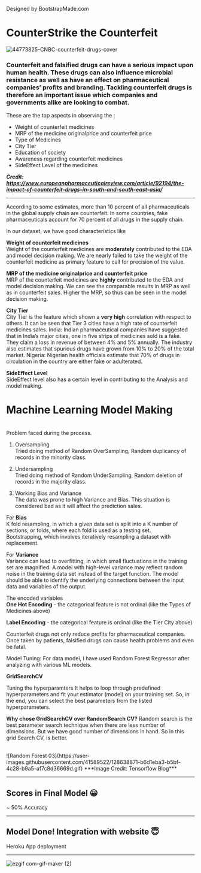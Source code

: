 
Designed by BootstrapMade.com
# CounterStrike the Counterfeit
![44773825-CNBC-counterfeit-drugs-cover](https://user-images.githubusercontent.com/41589522/133074591-96714bb4-9878-4cc2-83e0-e3095e4dfb43.jpg)


### Counterfeit and falsified drugs can have a serious impact upon human health. These drugs can also influence microbial resistance as well as have an effect on pharmaceutical companies’ profits and branding. Tackling counterfeit drugs is therefore an important issue which companies and governments alike are looking to combat.


These are the top aspects in observing the :
- Weight of counterfeit medicines
- MRP of the medicine originalprice and counterfeit price
- Type of Medicines
- City Tier
- Education of society
- Awareness regarding counterfeit medicines
- SideEffect Level of the medicines

***Credit: https://www.europeanpharmaceuticalreview.com/article/92194/the-impact-of-counterfeit-drugs-in-south-and-south-east-asia/***

<hr>
According to some estimates, more than 10 percent of all pharmaceuticals in the global supply chain are counterfeit. In some countries, fake pharmaceuticals account for 70 percent of all drugs in the supply chain.
</br>

In our dataset, we have good characteristics like </br>


  **Weight of counterfeit medicines**  
  Weight of the counterfeit medicines are **moderately** contributed to the EDA and model decision making. We are nearly failed to take the weight of the counterfeit medicine as primary feature to call for precision of the value. </br>
  
**MRP of the medicine originalprice and counterfeit price** <br/>
  MRP of the counterfeit medicines are **highly** contributed to the EDA and model decision making. We can see the comparable results in MRP as well as in counterfeit sales. Higher the MRP, so thus can be seen in the model decision making.<br/>
  
**City Tier** <br/>
  City Tier is the feature which shown a **very high** correlation with respect to others. It can be seen that Tier 3 cities have a high rate of counterfeit medicines sales.
  India: Indian pharmaceutical companies have suggested that in India’s major cities, one in five strips of
  medicines sold is a fake. They claim a loss in revenue of between 4% and 5% annually. The industry also
  estimates that spurious drugs have grown from 10% to 20% of the total market.
  Nigeria: Nigerian health officials estimate that 70% of drugs in circulation in the country are either fake or
  adulterated.<br/>
  
**SideEffect Level** <br/> 
  SideEffect level also has a certain level in contributing to the Analysis and model making.

# Machine Learning Model Making

</br>
Problem faced during the process.</br>

1. Oversampling</br>
 Tried doing method of Random OverSampling, Random duplicancy of records in the minority class.
 
2. Undersampling</br>
 Tried doing method of Random UnderSampling, Random deletion of records in the majority class.
 
3. Working Bias and Variance</br>
 The data was prone to high Variance and Bias. This situation is considered bad as it will affect the prediction sales.

For **Bias**  </br> K fold resampling, in which a given data set is split into a K number of sections, or folds, where each fold is used as a testing set.</br>
Bootstrapping, which involves iteratively resampling a dataset with replacement.

For **Variance**  </br>
Variance can lead to overfitting, in which small fluctuations in the training set are magnified. A model with high-level variance may reflect random noise in the training data set instead of the target function. The model should be able to identify the underlying connections between the input data and variables of the output.
</br>

The encoded variables </br>
**One Hot Encoding** - the categorical feature is not ordinal (like the Types of Medicines above)</br>


**Label Encoding** - the categorical feature is ordinal (like the Tier City above)


Counterfeit drugs not only reduce profits for pharmaceutical companies. 
Once taken by patients, falsified drugs can cause health problems and even be fatal.





Model Tuning: 
For data model, I have used Random Forest Regressor after analyzing with various ML models. 

**GridSearchCV**  

Tuning the hyperparamters  It helps to loop through predefined hyperparameters and fit your estimator (model) on your training set. So, in the end, you can select the best parameters from the listed hyperparameters.

**Why chose GridSearchCV over RandomSearch CV?**
Random search is the best parameter search technique when there are less number of dimensions. But we have good number of dimensions in hand. So in this grid Search CV, is better.


</br>
![Random Forest 03](https://user-images.githubusercontent.com/41589522/128638871-b6d1eba3-b5bf-4c28-b9a5-af7c8d36669d.gif)
***Image Credit: Tensorflow Blog***
<hr>

## Scores in Final Model 😀

~ 50% Accuracy


<hr>

## Model Done! Integration with website 😇
Heroku App deployment
<hr>

![ezgif com-gif-maker (2)](https://user-images.githubusercontent.com/41589522/128636251-60f73340-d808-4926-a27f-79571a20b8c1.gif)
